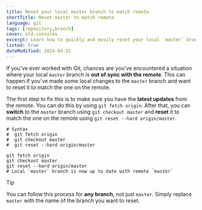 ```yaml
---
title: Reset your local master branch to match remote
shortTitle: Reset master to match remote
language: git
tags: [repository,branch]
cover: old-consoles
excerpt: Learn how to quickly and easily reset your local `master` branch to match the one on the remote.
listed: true
dateModified: 2024-03-31
---
```


If you've ever worked with Git, chances are you've encountered a situation where your local `master` branch is **out of sync with the remote**. This can happen if you've made some local changes to the `master` branch and want to reset it to match the one on the remote.

The first step to fix this is to make sure you have the **latest updates** from the remote. You can do this by using `git fetch origin`. After that, you can **switch** to the `master` branch using `git checkout master` and **reset** it to match the one on the remote using `git reset --hard origin/master`.

```shell
# Syntax
#  git fetch origin
#  git checkout master
#  git reset --hard origin/master

git fetch origin
git checkout master
git reset --hard origin/master
# Local `master` branch is now up to date with remote `master`
```

> [!TIP]
>
> You can follow this process for **any branch**, not just `master`. Simply replace `master` with the name of the branch you want to reset.
